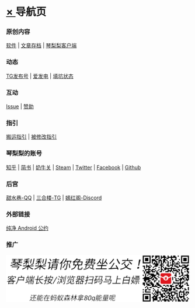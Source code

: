 # [× ][] 导航页
  
### 原创内容  
[软件][] | [文章存档][] | [琴梨梨客户端][]  
  
### 动态  
[TG发布号][] | [爱发电][] | [填坑状态][]  
  
### 互动  
[Issue][] | [赞助][]  
  
### 指引  
[搬运指引][] | [被修改指引][]  
  
### 琴梨梨的账号  
[知乎][] | [简书][] | [奶牛关][] | [Steam][] | [Twitter][] | [Facebook][] | [Github][]  
  
### 后宫  
[甜水巷-QQ][] | [三合楼-TG][] | [嫣红阁-Discord][]
  
### 外部链接  
[纯净 Android 公约][]  

### 推广  
![免费坐公交](PicStorge/AD/alipay_bus.png)


[× ]: README.md
[软件]: https://qinlili.bid/redirect.html?target=https://github.com/qinlili23333/QinliliArticles/releases/
[文章存档]: ArticleSave/list.md
[赞助]: Support/README.md
[TG发布号]: https://qinlili.bid/redirect.html?target=https://t.me/qinlilibeta
[纯净 Android 公约]: https://qinlili.bid/redirect.html?target=https://pure.qinlili.bid
[琴梨梨客户端]: https://qinlili.bid/redirect.html?target=https://github.com/qinlili23333/QinliliArticles/releases/tag/QinliliClient
[爱发电]: https://qinlili.bid/redirect.html?target=https://afdian.net/@qinliliAPP
[Issue]: https://qinlili.bid/redirect.html?target=https://github.com/qinlili23333/QinliliArticles/issues
[填坑状态]: https://qinlili.bid/redirect.html?target=https://github.com/qinlili23333/QinliliArticles/projects/
[搬运指引]: Copyright/Guide.md
[被修改指引]: Copyright/MyAppIsChanged.md
[知乎]: https://qinlili.bid/redirect.html?target=https://www.zhihu.com/people/qinlili233/
[简书]: ArticleSave/jianshuRedirect.md
[奶牛关]: https://qinlili.bid/redirect.html?target=https://cowlevel.net/people/qinlili
[Steam]: https://qinlili.bid/redirect.html?target=https://steamcommunity.com/id/QINLILI/
[甜水巷-QQ]: https://qinlili.bid/redirect.html?target=https://qm.qq.com/cgi-bin/qm/qr?k=f_Nc6Gt0n-jBMNCjpopNJf6-mnoRLY5x
[三合楼-TG]: https://qinlili.bid/redirect.html?target=https://t.me/sanhelou
[嫣红阁-Discord]: https://qinlili.bid/redirect.html?target=https://discord.gg/n8EwMFn
[Twitter]: https://qinlili.bid/redirect.html?target=https://twitter.com/qinlili233
[Facebook]: https://qinlili.bid/redirect.html?target=https://www.facebook.com/qinlili233
[Github]: https://qinlili.bid/redirect.html?target=https://github.com/qinlili23333


<link rel="preconnect" href="https://qinlili.bid/redirect.html" >
